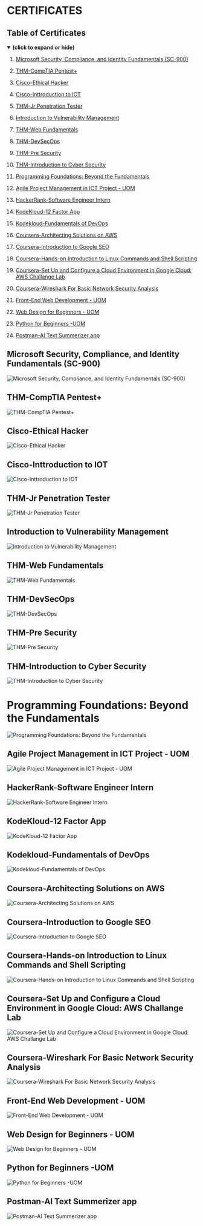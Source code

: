 # CERTIFICATES

## Table of Certificates
<details open>
<summary><b>(click to expand or hide)</b></summary>  


1. [Microsoft Security, Compliance, and Identity Fundamentals (SC-900)](#micro)

1. [THM-CompTIA Pentest+](#thmcom)

1. [Cisco-Ethical Hacker](#ciscoeh)

1. [Cisco-Inttroduction to IOT](#ciscoiot)

1. [THM-Jr Penetration Tester](#thmjt)

1. [Introduction to Vulnerability Management](#blue1)
  
1. [THM-Web Fundamentals](#thmweb)

1. [THM-DevSecOps](#thmdev)
  
1. [THM-Pre Security](#thms)
  
1. [THM-Introduction to Cyber Security](#thmcs)

1. [Programming Foundations: Beyond the Fundamentals](#fp)

1. [Agile Project Management in ICT Project - UOM](#uom1)

1. [HackerRank-Software Engineer Intern](#hkr1)
   
1. [KodeKloud-12 Factor App](#tf)

1. [Kodekloud-Fundamentals of DevOps](#devops)

1. [Coursera-Architecting Solutions on AWS](#ca1)

1. [Coursera-Introduction to Google SEO](#ca2)

1. [Coursera-Hands-on Introduction to Linux Commands and Shell Scripting](#ca3)

1. [Coursera-Set Up and Configure a Cloud Environment in Google Cloud: AWS Challange Lab](#ca4)

1. [Coursera-Wireshark For Basic Network Security Analysis](#ca5)

1. [Front-End Web Development - UOM](#uom2)

1. [Web Design for Beginners - UOM](#uom3)

1. [Python for Beginners -UOM](#uom4)

1. [Postman-AI Text Summerizer app](#post)


</details>

<a id="micro"></a>
## Microsoft Security, Compliance, and Identity Fundamentals (SC-900) 

![Microsoft Security, Compliance, and Identity Fundamentals (SC-900)](https://github.com/YuklidD/YuklidD/blob/a0fcb30b41e22030b22783cfeb49a4148d0daf19/Assets/Microsoft%20Security%2C%20Compliance%2C%20and%20Identity%20Fundamentals%20(SC-900).png)

<a id="thmcom"></a>
## THM-CompTIA Pentest+

![THM-CompTIA Pentest+](https://github.com/YuklidD/YuklidD/blob/main/Assets/THM-RM98LT7VK1.png)

<a id="ciscoeh"></a>
## Cisco-Ethical Hacker

![Cisco-Ethical Hacker](https://github.com/YuklidD/YuklidD/blob/main/Assets/Ethical%20Hakcer.png)

<a id="ciscoiot"></a>
## Cisco-Inttroduction to IOT

![Cisco-Inttroduction to IOT](https://github.com/YuklidD/YuklidD/blob/main/Assets/Introduction%20to%20IOT.png)

<a id="thmjt"></a>
## THM-Jr Penetration Tester

![THM-Jr Penetration Tester](https://github.com/YuklidD/YuklidD/blob/763572410a97a251e5fa2563197b9826ae31e3b1/Assets/THM-EKLRTWXJNO.png)

<a id="blue1"></a>
## Introduction to Vulnerability Management

![Introduction to Vulnerability Management](https://github.com/YuklidD/YuklidD/blob/main/Assets/Introduction%20to%20Vulnerability%20Management.jpg?raw=true)

<a id="thmweb"></a>
## THM-Web Fundamentals

![THM-Web Fundamentals](https://github.com/YuklidD/YuklidD/blob/main/Assets/THM-KLCSPMEIKH.png)

<a id="thmdev"></a>
## THM-DevSecOps

![THM-DevSecOps](https://github.com/YuklidD/YuklidD/blob/main/Assets/THM-IPHPESAJ7S.png)

<a id="thms"></a>
## THM-Pre Security

![THM-Pre Security](https://github.com/YuklidD/YuklidD/blob/main/Assets/THM-Pre%20Security.jpg)

<a id="thmcs"></a>
## THM-Introduction to Cyber Security

![THM-Introduction to Cyber Security](https://github.com/YuklidD/YuklidD/blob/main/Assets/THM-Introduction%20to%20Cyber%20Security.jpg)

<a id="fp"></a>
# Programming Foundations: Beyond the Fundamentals

![Programming Foundations: Beyond the Fundamentals](https://github.com/YuklidD/YuklidD/blob/e255bb71279dd848ec2ce7caf6387ecf80a653f1/Assets/Programming%20Foundations%3A%20Beyond%20the%20Fundamentals.png)

<a id="uom1"></a>
## Agile Project Management in ICT Project - UOM

![Agile Project Management in ICT Project - UOM](https://github.com/YuklidD/YuklidD/blob/main/Assets/agile.jpg)

<a id="hkr1"></a>
## HackerRank-Software Engineer Intern

![HackerRank-Software Engineer Intern](https://github.com/YuklidD/YuklidD/blob/main/Assets/hackerRank.jpg)

<a id="tf"></a>
## KodeKloud-12 Factor App

![KodeKloud-12 Factor App](https://github.com/YuklidD/YuklidD/blob/main/Assets/KodeKloud-12%20Factor%20App.jpg)

<a id="devops"></a>
## Kodekloud-Fundamentals of DevOps

![Kodekloud-Fundamentals of DevOps](https://github.com/YuklidD/YuklidD/blob/main/Assets/Kodekloud-Fundamentals%20of%20DevOps.jpg)

<a id="ca1"></a>
## Coursera-Architecting Solutions on AWS

![Coursera-Architecting Solutions on AWS](https://github.com/YuklidD/YuklidD/blob/main/Assets/Coursera-Architecting%20Solutions%20on%20AWS.jpg)

<a id="ca2"></a>
## Coursera-Introduction to Google SEO

![Coursera-Introduction to Google SEO](https://github.com/YuklidD/YuklidD/blob/main/Assets/Coursera-Introduction%20to%20Google%20SEO.jpg)

<a id="ca3"></a>
## Coursera-Hands-on Introduction to Linux Commands and Shell Scripting

![Coursera-Hands-on Introduction to Linux Commands and Shell Scripting](https://github.com/YuklidD/YuklidD/blob/main/Assets/Coursera-Introduction%20to%20Linux%20Commands%20and%20Shell%20Scripting.jpg)

<a id="ca4"></a>
## Coursera-Set Up and Configure a Cloud Environment in Google Cloud: AWS Challange Lab

![Coursera-Set Up and Configure a Cloud Environment in Google Cloud: AWS Challange Lab](https://github.com/YuklidD/YuklidD/blob/main/Assets/Coursera-Set%20Up%20and%20Configure%20a%20Cloud%20Environment%20in%20Google%20Cloud%20-%20AWS-Challange%20Lab.jpeg)

<a id="ca5"></a>
## Coursera-Wireshark For Basic Network Security Analysis

![Coursera-Wireshark For Basic Network Security Analysis](https://github.com/YuklidD/YuklidD/blob/main/Assets/Coursera-Wireshark%20For%20Basic%20Network%20Security%20Analysis.jpeg)

<a id="uom2"></a>
## Front-End Web Development - UOM

![Front-End Web Development - UOM](https://github.com/YuklidD/YuklidD/blob/main/Assets/Front-End-Web.jpg)

<a id="uom3"></a>
## Web Design for Beginners - UOM

![Web Design for Beginners - UOM](https://github.com/YuklidD/YuklidD/blob/main/Assets/Web%20Design.jpg)

<a id="uom4"></a>
## Python for Beginners -UOM

![Python for Beginners -UOM](https://github.com/YuklidD/YuklidD/blob/main/Assets/Python.jpg)

<a id="post"></a>
## Postman-AI Text Summerizer app

![Postman-AI Text Summerizer app](https://github.com/YuklidD/YuklidD/blob/main/Assets/Postman-AI%20Text%20Summerizer%20app.jpg)


